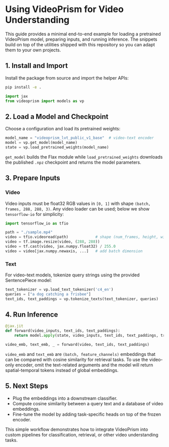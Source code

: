 # Using VideoPrism for Video Understanding

This guide provides a minimal end-to-end example for loading a pretrained VideoPrism model, preparing inputs, and running inference. The snippets build on top of the utilities shipped with this repository so you can adapt them to your own projects.

## 1. Install and Import

Install the package from source and import the helper APIs:

```bash
pip install -e .
```

```python
import jax
from videoprism import models as vp
```

## 2. Load a Model and Checkpoint

Choose a configuration and load its pretrained weights:

```python
model_name = "videoprism_lvt_public_v1_base"  # video-text encoder
model = vp.get_model(model_name)
state = vp.load_pretrained_weights(model_name)
```

`get_model` builds the Flax module while `load_pretrained_weights` downloads the published `.npz` checkpoint and returns the model parameters.

## 3. Prepare Inputs

### Video

Video inputs must be float32 RGB values in `[0, 1]` with shape `(batch, frames, 288, 288, 3)`. Any video loader can be used; below we show `tensorflow-io` for simplicity:

```python
import tensorflow_io as tfio

path = "./sample.mp4"
video = tfio.videoread(path)            # shape (num_frames, height, width, 3)
video = tf.image.resize(video, (288, 288))
video = tf.cast(video, jax.numpy.float32) / 255.0
video = video[jax.numpy.newaxis, ...]   # add batch dimension
```

### Text

For video-text models, tokenize query strings using the provided SentencePiece model:

```python
text_tokenizer = vp.load_text_tokenizer('c4_en')
queries = ["a dog catching a frisbee"]
text_ids, text_paddings = vp.tokenize_texts(text_tokenizer, queries)
```

## 4. Run Inference

```python
@jax.jit
def forward(video_inputs, text_ids, text_paddings):
    return model.apply(state, video_inputs, text_ids, text_paddings, train=False)

video_emb, text_emb, _ = forward(video, text_ids, text_paddings)
```

`video_emb` and `text_emb` are `(batch, feature_channels)` embeddings that can be compared with cosine similarity for retrieval tasks. To use the video-only encoder, omit the text-related arguments and the model will return spatial-temporal tokens instead of global embeddings.

## 5. Next Steps

- Plug the embeddings into a downstream classifier.
- Compute cosine similarity between a query text and a database of video embeddings.
- Fine-tune the model by adding task-specific heads on top of the frozen encoder.

This simple workflow demonstrates how to integrate VideoPrism into custom pipelines for classification, retrieval, or other video understanding tasks.
